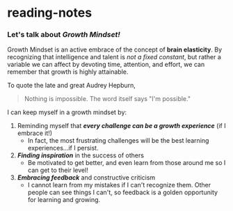 # reading-notes

### Let's talk about ***Growth Mindset!***

Growth Mindset is an active embrace of the concept of **brain elasticity**. By recognizing that intelligence and talent is *not a fixed constant*, but rather a variable we can affect by devoting time, attention, and effort, we can remember that growth is highly attainable.

To quote the late and great Audrey Hepburn,
> Nothing is impossible. The word itself says "I'm possible."

I can keep myself in a growth mindset by:

1. Reminding myself that ***every challenge can be a growth experience*** (if I embrace it!)
   - In fact, the most frustrating challenges will be the best learning experiences...if I persist.
2. ***Finding inspiration*** in the success of others
   - Be motivated to get better, and even learn from those around me so I can get to their level!
3. ***Embracing feedback*** and constructive criticism
   - I cannot learn from my mistakes if I can't recognize them. Other people can see things I can't, so feedback is a golden opportunity for learning and growing.
